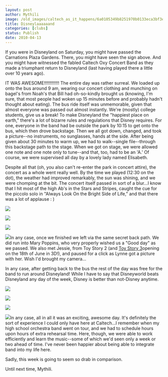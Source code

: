 ```yaml
---
layout: post
author: Mythili
image: /old_images/caltech_as_it_happens/6a0105349b8251970b0133eca3bf3e970b.jpg
title: Disneylaaaaaand
categories: [clubs]
status: Publish
date: 2010-04-13
---
```



If you were in Disneyland on Saturday, you might have passed the Carnations Plaza Gardens. There, you might have seen the sign above. And you might have witnessed the fabled Caltech Oxy Concert Band as they made a triumphant return to Disneyland (last having played there a little over 10 years ago).

IT WAS AWESOME!!!!!!!!!!!!
The entire day was rather surreal. We loaded up onto the bus around 9 am, wearing our concert clothing and munching on bagel's from Noah's that Bill had oh-so-kindly brought us (knowing, I'm sure, that most people had woken up 15 minutes before and probably hadn't thought about eating). The bus ride itself was unmemorable, given that almost everyone was passed out almost instantly. We're (mostly) college students, give us a break!
To make Disneyland the "happiest place on earth," there's a lot of bizarre rules and regulations that Disney requires. For one, everyone in the band had be outside the park by 10:15 to get onto the bus, which then drove backstage. Then we all got down, changed, and took a picture--no instruments, no sunglasses, hands at the side. After being given about 30 minutes to warm up, we had to walk--single file--through this backstage path to the stage. When we got on stage, we were allowed one note and one note only to tune--and that, too, had to be an 'A.' Of course, we were supervised all day by a lovely lady named Elisabeth.

Despite all that (oh, you also can't re-enter the park in concert attire), the concert as a whole went really well. By the time we played (12:30 on the dot), the weather had improved remarkably, the sun was shining, and we were chomping at the bit. The concert itself passed in sort of a blur...I know that I hit most of the high Ab's in the Stars and Stripes, caught the cue for the piccolo solo in "Always Look On the Bright Side of Life," and that there was a lot of applause : )

![](/old_images/caltech_as_it_happens/6a0105349b8251970b0133eca3d0dd970b.jpg)

![](/old_images/caltech_as_it_happens/6a0105349b8251970b0133eca3d5da970b.jpg)

![](/old_images/caltech_as_it_happens/6a0105349b8251970b01347fd3c14b970c.jpg)

![](/old_images/caltech_as_it_happens/6a0105349b8251970b01347fd3c0fe970c.jpg)In any case, once we finished we left via the same secret back path. We did run into Mary Poppins, who very properly wished us a "Good day" as we passed. We also met Jessie, from Toy Story 2 (and [Toy Story 3](https://trailers.apple.com/trailers/disney/toystory3/)opening on the 18th of June in 3D!), and paused for a click as Lynne got a picture with her. Wish I'd brought my camera...

In any case, after getting back to the bus the rest of the day was free for the band to run around Disneyland! While I have to say that Disneyworld beats Disneyland any day of the week, Disney is better than not-Disney anytime.


![](/old_images/caltech_as_it_happens/6a0105349b8251970b0133eca3dfa9970b.jpg)

![](/old_images/caltech_as_it_happens/6a0105349b8251970b01347fd3d082970c.jpg)

![](/old_images/caltech_as_it_happens/6a0105349b8251970b0133eca3e1db970b.jpg)

![](/old_images/caltech_as_it_happens/6a0105349b8251970b0133eca3e275970b.jpg)In any case, all in all it was an exciting, awesome day. It's definitely the sort of experience I could only have here at Caltech...I remember when my high school orchestra band went on tour, and we had to schedule hours upon hours of extra rehearsal time. Here, though, we were able to work efficiently and learn the music--some of which we'd seen only a week or two ahead of time. I've never been happier about being able to integrate band into my life here.

Sadly, this week is going to seem so drab in comparison.

Until next time,
Mythili.  

